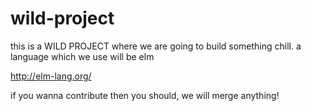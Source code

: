 # wild-project

this is a WILD PROJECT where we are going to build something chill. a language which we use will be elm

http://elm-lang.org/

if you wanna contribute then you should, we will merge anything!
